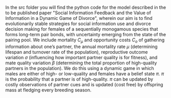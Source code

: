 In the src folder you will find the python code for the model described in the to be published paper "Social Information Feedback and the Value of Information in a Dynamic Game of Divorce", wherein our aim is to find evolutionarily stable strategies for social information use and divorce decision making for females of a sequentially monogamous species that forms long-term pair bonds, with uncertainty emerging from the state of the pairing pool. We include mortality $C_\mu$ and opportunity costs $C_o$ of gathering information about one’s partner, the annual mortality rate $\mu$ (determining lifespan and turnover rate of the population), reproductive outcome variation $\sigma$ (influencing how important partner quality is for fitness), and mate quality variation $\beta$  (determining the total proportion of high-quality partners in the population). We do this using a dynamic game in which males are either of high- or low-quality and females have a belief state $\pi$. $\pi$ is the probability that a partner is of high-quality. $\pi$ can be updated by costly observations of partner cues and is updated (cost free) by offspring mass at fledging every breeding season. 
	

